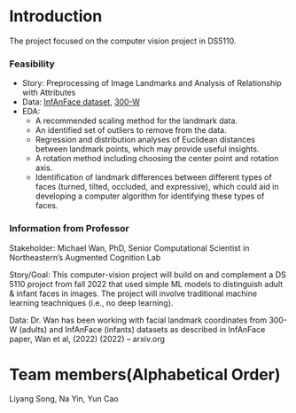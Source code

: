 # Introduction
The project focused on the computer vision project in DS5110.

### Feasibility

- Story: Preprocessing of Image Landmarks and Analysis of Relationship with Attributes
- Data: [InfAnFace dataset](https://coe.northeastern.edu/Research/AClab/InfAnFace/), [300-W](https://ibug.doc.ic.ac.uk/resources/300-W/)
- EDA:
  - A recommended scaling method for the landmark data.
  - An identified set of outliers to remove from the data.
  - Regression and distribution analyses of Euclidean distances between landmark points, which may provide useful insights.
  - A rotation method including choosing the center point and rotation axis.
  - Identification of landmark differences between different types of faces (turned, tilted, occluded, and expressive), which could aid in developing a computer algorithm for identifying these types of faces.


### Information from Professor
Stakeholder: Michael Wan, PhD, Senior Computational Scientist in Northeastern’s Augmented Cognition Lab

Story/Goal: This computer-vision project will build on and complement a DS 5110 project from fall 2022 that used simple ML models to distinguish adult & infant faces in images. The project will involve traditional machine learning teachniques (i.e., no deep learning).

Data: Dr. Wan has been working with facial landmark coordinates from 300-W (adults) and InfAnFace (infants) datasets as described in InfAnFace paper, Wan et al, (2022) (2022) – arxiv.org

# Team members(Alphabetical Order)
Liyang Song, Na Yin, Yun Cao
